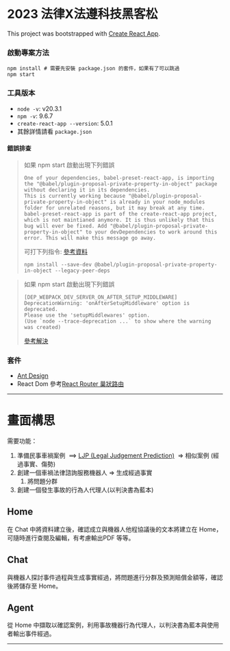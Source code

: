 
# 2023 法律X法遵科技黑客松

This project was bootstrapped with [Create React App](https://github.com/facebook/create-react-app).


### 啟動專案方法
```
npm install # 需要先安裝 package.json 的套件，如果有了可以跳過
npm start
```

### 工具版本

+ `node -v`: v20.3.1
+ `npm -v`: 9.6.7
+ `create-react-app --version`: 5.0.1
+ 其餘詳情請看 `package.json`

#### 錯誤排查

> 如果 npm start 啟動出現下列錯誤   
> ```
> One of your dependencies, babel-preset-react-app, is importing the "@babel/plugin-proposal-private-property-in-object" package without declaring it in its dependencies. 
> This is currently working because "@babel/plugin-proposal-private-property-in-object" is already in your node_modules folder for unrelated reasons, but it may break at any time. babel-preset-react-app is part of the create-react-app project, which is not maintianed anymore. It is thus unlikely that this bug will ever be fixed. Add "@babel/plugin-proposal-private-property-in-object" to your devDependencies to work around this error. This will make this message go away.
>  ```   
> 可打下列指令: [參考資料](https://stackoverflow.com/questions/76435306/babel-preset-react-app-is-importing-the-babel-plugin-proposal-private-propert)
> ```
> npm install --save-dev @babel/plugin-proposal-private-property-in-object --legacy-peer-deps
> ```

> 如果 npm start 啟動出現下列錯誤 
> ```
> [DEP_WEBPACK_DEV_SERVER_ON_AFTER_SETUP_MIDDLEWARE] DeprecationWarning: 'onAfterSetupMiddleware' option is deprecated. 
> Please use the 'setupMiddlewares' option. 
> (Use `node --trace-deprecation ...` to show where the warning was created)
> ```
> [參考解決](https://www.youtube.com/watch?v=ifSTp9WEHpo)

### 套件

+ [Ant Design](https://ant.design/)
+ React Dom 
  參考[React Router 巢狀路由](https://israynotarray.com/react/20221009/2778078774/)



--------------------------------

# 畫面構思

需要功能：
1. 準備民事車禍案例  ==> [LJP (Legal Judgement Prediction)](https://docs.google.com/presentation/u/0/d/1hsUt62QNnXDliu4CtxB-HAqfzGjMtn2G5aoHi6lnvjc/edit)  &rArr; 相似案例 (經過事實、傷勢)
2. 創建一個車禍法律諮詢服務機器人  &rArr; 生成經過事實
	1. 將問題分群
3. 創建一個發生事故的行為人代理人(以判決書為藍本)

## Home

在 Chat 中將資料建立後，確認成立與機器人他程協議後的文本將建立在 Home，可隨時進行查閱及編輯，有考慮輸出PDF 等等。

## Chat

與機器人探討事件過程與生成事實經過，將問題進行分群及預測賠償金額等，確認後將儲存至 Home。

## Agent

從 Home 中擷取以確認案例，利用事故機器行為代理人，以判決書為藍本與使用者輸出事件經過。






---

<!-- # Getting Started with Create React App

This project was bootstrapped with [Create React App](https://github.com/facebook/create-react-app).

## Available Scripts

In the project directory, you can run:

### `npm start`

Runs the app in the development mode.\
Open [http://localhost:3000](http://localhost:3000) to view it in your browser.

The page will reload when you make changes.\
You may also see any lint errors in the console.

### `npm test`

Launches the test runner in the interactive watch mode.\
See the section about [running tests](https://facebook.github.io/create-react-app/docs/running-tests) for more information.

### `npm run build`

Builds the app for production to the `build` folder.\
It correctly bundles React in production mode and optimizes the build for the best performance.

The build is minified and the filenames include the hashes.\
Your app is ready to be deployed!

See the section about [deployment](https://facebook.github.io/create-react-app/docs/deployment) for more information.

### `npm run eject`

**Note: this is a one-way operation. Once you `eject`, you can't go back!**

If you aren't satisfied with the build tool and configuration choices, you can `eject` at any time. This command will remove the single build dependency from your project.

Instead, it will copy all the configuration files and the transitive dependencies (webpack, Babel, ESLint, etc) right into your project so you have full control over them. All of the commands except `eject` will still work, but they will point to the copied scripts so you can tweak them. At this point you're on your own.

You don't have to ever use `eject`. The curated feature set is suitable for small and middle deployments, and you shouldn't feel obligated to use this feature. However we understand that this tool wouldn't be useful if you couldn't customize it when you are ready for it.

## Learn More

You can learn more in the [Create React App documentation](https://facebook.github.io/create-react-app/docs/getting-started).

To learn React, check out the [React documentation](https://reactjs.org/).

### Code Splitting

This section has moved here: [https://facebook.github.io/create-react-app/docs/code-splitting](https://facebook.github.io/create-react-app/docs/code-splitting)

### Analyzing the Bundle Size

This section has moved here: [https://facebook.github.io/create-react-app/docs/analyzing-the-bundle-size](https://facebook.github.io/create-react-app/docs/analyzing-the-bundle-size)

### Making a Progressive Web App

This section has moved here: [https://facebook.github.io/create-react-app/docs/making-a-progressive-web-app](https://facebook.github.io/create-react-app/docs/making-a-progressive-web-app)

### Advanced Configuration

This section has moved here: [https://facebook.github.io/create-react-app/docs/advanced-configuration](https://facebook.github.io/create-react-app/docs/advanced-configuration)

### Deployment

This section has moved here: [https://facebook.github.io/create-react-app/docs/deployment](https://facebook.github.io/create-react-app/docs/deployment)

### `npm run build` fails to minify

This section has moved here: [https://facebook.github.io/create-react-app/docs/troubleshooting#npm-run-build-fails-to-minify](https://facebook.github.io/create-react-app/docs/troubleshooting#npm-run-build-fails-to-minify) -->
